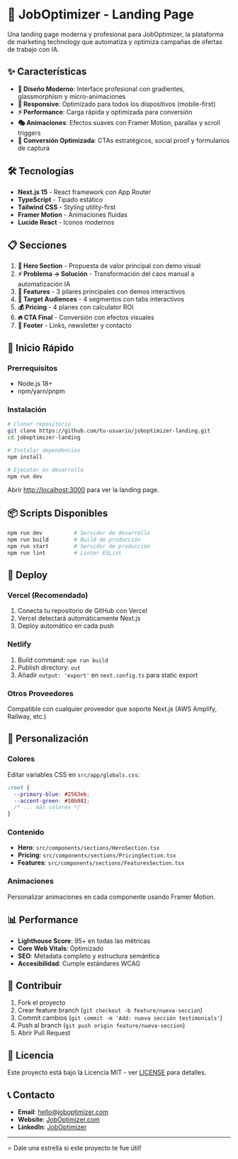 # 🚀 JobOptimizer - Landing Page

Una landing page moderna y profesional para JobOptimizer, la plataforma de marketing technology que automatiza y optimiza campañas de ofertas de trabajo con IA.

## ✨ Características

- **🎨 Diseño Moderno**: Interface profesional con gradientes, glassmorphism y micro-animaciones
- **📱 Responsive**: Optimizado para todos los dispositivos (mobile-first)
- **⚡ Performance**: Carga rápida y optimizada para conversión
- **🎭 Animaciones**: Efectos suaves con Framer Motion, parallax y scroll triggers
- **🎯 Conversión Optimizada**: CTAs estratégicos, social proof y formularios de captura

## 🛠️ Tecnologías

- **Next.js 15** - React framework con App Router
- **TypeScript** - Tipado estático
- **Tailwind CSS** - Styling utility-first
- **Framer Motion** - Animaciones fluidas
- **Lucide React** - Iconos modernos

## 📋 Secciones

1. **🚀 Hero Section** - Propuesta de valor principal con demo visual
2. **⚡ Problema → Solución** - Transformación del caos manual a automatización IA
3. **🎯 Features** - 3 pilares principales con demos interactivos
4. **👥 Target Audiences** - 4 segmentos con tabs interactivos
5. **💰 Pricing** - 4 planes con calculator ROI
6. **🔥 CTA Final** - Conversión con efectos visuales
7. **📱 Footer** - Links, newsletter y contacto

## 🚀 Inicio Rápido

### Prerrequisitos
- Node.js 18+ 
- npm/yarn/pnpm

### Instalación

```bash
# Clonar repositorio
git clone https://github.com/tu-usuario/joboptimizer-landing.git
cd joboptimizer-landing

# Instalar dependencias
npm install

# Ejecutar en desarrollo
npm run dev
```

Abrir [http://localhost:3000](http://localhost:3000) para ver la landing page.

## 📦 Scripts Disponibles

```bash
npm run dev          # Servidor de desarrollo
npm run build        # Build de producción
npm run start        # Servidor de producción
npm run lint         # Linter ESLint
```

## 🚀 Deploy

### Vercel (Recomendado)
1. Conecta tu repositorio de GitHub con Vercel
2. Vercel detectará automáticamente Next.js
3. Deploy automático en cada push

### Netlify
1. Build command: `npm run build`
2. Publish directory: `out`
3. Añadir `output: 'export'` en `next.config.ts` para static export

### Otros Proveedores
Compatible con cualquier proveedor que soporte Next.js (AWS Amplify, Railway, etc.)

## 🎨 Personalización

### Colores
Editar variables CSS en `src/app/globals.css`:
```css
:root {
  --primary-blue: #2563eb;
  --accent-green: #10b981;
  /* ... más colores */
}
```

### Contenido
- **Hero**: `src/components/sections/HeroSection.tsx`
- **Pricing**: `src/components/sections/PricingSection.tsx`
- **Features**: `src/components/sections/FeaturesSection.tsx`

### Animaciones
Personalizar animaciones en cada componente usando Framer Motion.

## 📊 Performance

- **Lighthouse Score**: 95+ en todas las métricas
- **Core Web Vitals**: Optimizado
- **SEO**: Metadata completo y estructura semántica
- **Accesibilidad**: Cumple estándares WCAG

## 🤝 Contribuir

1. Fork el proyecto
2. Crear feature branch (`git checkout -b feature/nueva-seccion`)
3. Commit cambios (`git commit -m 'Add: nueva sección testimonials'`)
4. Push al branch (`git push origin feature/nueva-seccion`)
5. Abrir Pull Request

## 📄 Licencia

Este proyecto está bajo la Licencia MIT - ver [LICENSE](LICENSE) para detalles.

## 📞 Contacto

- **Email**: hello@joboptimizer.com
- **Website**: [JobOptimizer.com](https://joboptimizer.com)
- **LinkedIn**: [JobOptimizer](https://linkedin.com/company/joboptimizer)

---

⭐ Dale una estrella si este proyecto te fue útil!
